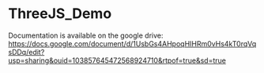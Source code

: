 # ThreeJS_Demo
Documentation is available on the google drive:
	https://docs.google.com/document/d/1UsbGs4AHpoqHIHRm0vHs4kT0rqVqsDDq/edit?usp=sharing&ouid=103857645472568924710&rtpof=true&sd=true
